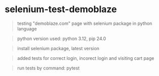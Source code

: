# selenium-test-demoblaze

> testing "demoblaze.com" page with selenium package in python language

> python version used: python 3.12, pip 24.0

> install selenium package, latest version

> added tests for correct login, incorect login and visiting cart page

> run tests by command: pytest
